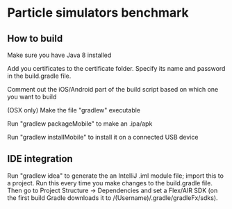 Particle simulators benchmark
==========


How to build
------------

Make sure you have Java 8 installed

Add you certificates to the certificate folder. Specify its name and password in the build.gradle file.

Comment out the iOS/Android part of the build script based on which one you want to build

(OSX only) Make the file "gradlew" executable

Run "gradlew packageMobile" to make an .ipa/apk

Run "gradlew installMobile" to install it on a connected USB device


IDE integration
---------------

Run "gradlew idea" to generate the an IntelliJ .iml module file; import this to a project. Run this every time you make changes to the build.gradle file. Then go to Project Structure -> Dependencies and set a Flex/AIR SDK (on the first build Gradle downloads it to /(Username)/.gradle/gradleFx/sdks).
